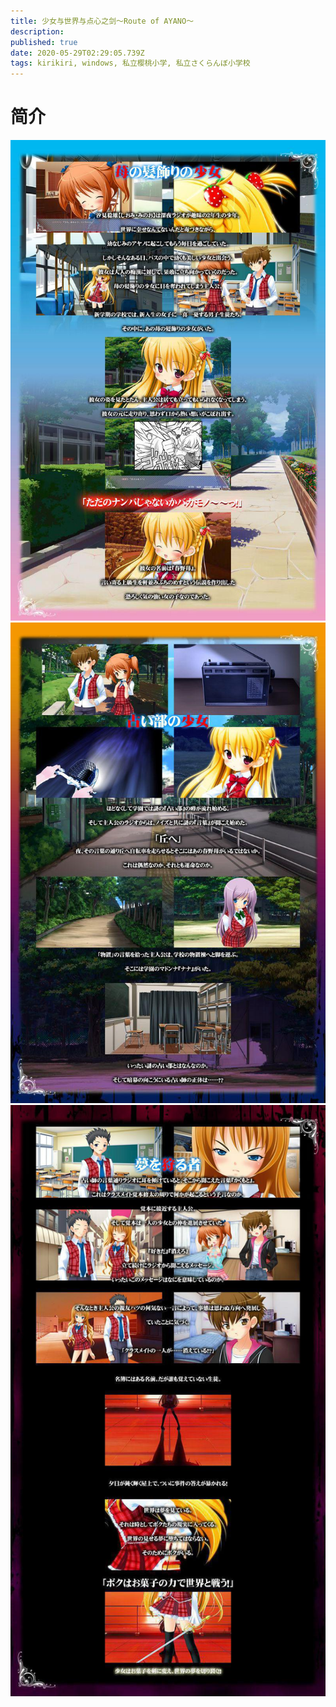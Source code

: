 ```yaml
---
title: 少女与世界与点心之剑～Route of AYANO～
description: 
published: true
date: 2020-05-29T02:29:05.739Z
tags: kirikiri, windows, 私立樱桃小学, 私立さくらんぼ小学校
---
```


# 简介
![1.jpg](/pic/少女与世界与点心之剑/ayano/1.jpg)
![2.jpg](/pic/少女与世界与点心之剑/ayano/2.jpg)
![3.jpg](/pic/少女与世界与点心之剑/ayano/3.jpg)
